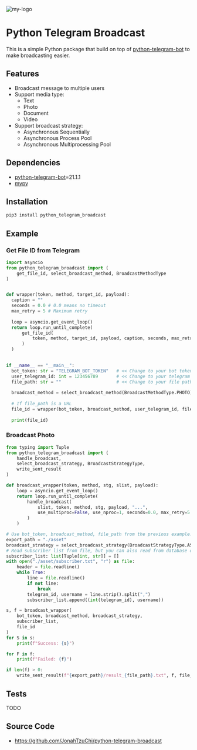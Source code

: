 ![my-logo](https://jonahwhaler.github.io/python-telegram-broadcast/logo-mini.jpg "Python-Telegram-Broadcast-Logo")

# Python Telegram Broadcast

This is a simple Python package that build on top of [python-telegram-bot](https://pypi.org/project/python-telegram-bot/) to make broadcasting easier.


## Features
- Broadcast message to multiple users
- Support media type:
  - Text
  - Photo
  - Document
  - Video
- Support broadcast strategy:
  - Asynchronous Sequentially
  - Asynchronous Process Pool
  - Asynchronous Multiprocessing Pool

## Dependencies
- [python-telegram-bot](https://pypi.org/project/python-telegram-bot/)=21.1.1
- [mypy](https://pypi.org/project/mypy/)

## Installation
  ```bash
  pip3 install python_telegram_broadcast
  ```

## Example

### Get File ID from Telegram
```python
import asyncio
from python_telegram_broadcast import (
    get_file_id, select_broadcast_method, BroadcastMethodType
)


def wrapper(token, method, target_id, payload):
  caption = ""
  seconds = 0.0 # 0.0 means no timeout
  max_retry = 5 # Maximum retry
  
  loop = asyncio.get_event_loop()
  return loop.run_until_complete(
      get_file_id(
          token, method, target_id, payload, caption, seconds, max_retry
      )
  )
  

if __name__ == "__main__":
  bot_token: str = "TELEGRAM_BOT_TOKEN"   # << Change to your bot token
  user_telegram_id: int = 123456789       # << Change to your telegram id
  file_path: str = ""                     # << Change to your file path or the URL of your file
  
  broadcast_method = select_broadcast_method(BroadcastMethodType.PHOTO)
  
  # If file_path is a URL
  file_id = wrapper(bot_token, broadcast_method, user_telegram_id, file_path)
  
  print(file_id)
```
    

### Broadcast Photo
```python
from typing import Tuple
from python_telegram_broadcast import (
    handle_broadcast,
    select_broadcast_strategy, BroadcastStrategyType,
    write_sent_result
)

def broadcast_wrapper(token, method, stg, slist, payload):
    loop = asyncio.get_event_loop()
    return loop.run_until_complete(
        handle_broadcast(
            slist, token, method, stg, payload, "...", 
            use_multiproc=False, use_nproc=1, seconds=0.0, max_retry=5
        )
    )

# Use bot_token, broadcast_method, file_path from the previous example!!!
export_path = "./asset"
broadcast_strategy = select_broadcast_strategy(BroadcastStrategyType.ASYNCIO_SEQUENTIAL)
# Read subscriber list from file, but you can also read from database of your choice
subscriber_list: list[Tuple[int, str]] = []
with open("./asset/subscriber.txt", "r") as file:
    header = file.readline()
    while True:
        line = file.readline()
        if not line:
            break
        telegram_id, username = line.strip().split(",")
        subscriber_list.append((int(telegram_id), username))

s, f = broadcast_wrapper(
    bot_token, broadcast_method, broadcast_strategy,
    subscriber_list,
    file_id
)
for S in s:
    print(f"Success: {s}")

for F in f:
    print(f"Failed: {f}")

if len(f) > 0:
    write_sent_result(f"{export_path}/result_{file_path}.txt", f, file_path)

```

## Tests
TODO

## Source Code
- https://github.com/JonahTzuChi/python-telegram-broadcast
